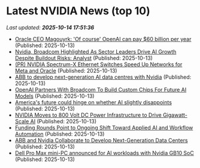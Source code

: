 # Latest NVIDIA News (top 10)
_Last updated: **2025-10-14 17:51:36**_

- [Oracle CEO Magouyrk: 'Of course' OpenAI can pay $60 billion per year](https://www.cnbc.com/2025/10/13/oracle-ceo-magouyrk-of-course-openai-can-pay-60-billion-per-year.html) (Published: 2025-10-13)
- [Nvidia, Broadcom Highlighted As Sector Leaders Drive AI Growth Despite Buildout Risks: Analyst](https://biztoc.com/x/e391042d0f392ba4) (Published: 2025-10-13)
- [(PR) NVIDIA Spectrum-X Ethernet Switches Speed Up Networks for Meta and Oracle](https://www.techpowerup.com/341846/nvidia-spectrum-x-ethernet-switches-speed-up-networks-for-meta-and-oracle) (Published: 2025-10-13)
- [ABB to develop next-generation AI data centres with Nvidia](https://economictimes.indiatimes.com/tech/artificial-intelligence/abb-to-develop-next-generation-ai-data-centres-with-nvidia/articleshow/124533433.cms) (Published: 2025-10-13)
- [OpenAI Partners With Broadcom To Build Custom Chips For Future AI Models](https://wccftech.com/openai-broadcom-ai-chips-partnership/) (Published: 2025-10-13)
- [America's future could hinge on whether AI slightly disappoints](https://www.noahpinion.blog/p/americas-future-could-hinge-on-whether) (Published: 2025-10-13)
- [NVIDIA Moves to 800 Volt DC Power Infrastructure to Drive Gigawatt-Scale AI](https://www.techpowerup.com/341843/nvidia-moves-to-800-volt-dc-power-infrastructure-to-drive-gigawatt-scale-ai) (Published: 2025-10-13)
- [Funding Rounds Point to Ongoing Shift Toward Applied AI and Workflow Automation](http://www.pymnts.com/artificial-intelligence-2/2025/funding-rounds-point-to-ongoing-shift-toward-applied-ai-and-workflow-automation/) (Published: 2025-10-13)
- [ABB and Nvidia Collaborate to Develop Next-Generation Data Centers](https://biztoc.com/x/e8f3ed27c76b2f0a) (Published: 2025-10-13)
- [Dell Pro Max mini-PC announced for AI workloads with Nvidia GB10 SoC](https://www.notebookcheck.net/Dell-Pro-Max-mini-PC-announced-for-AI-workloads-with-Nvidia-GB10-SoC.1137684.0.html) (Published: 2025-10-13)
